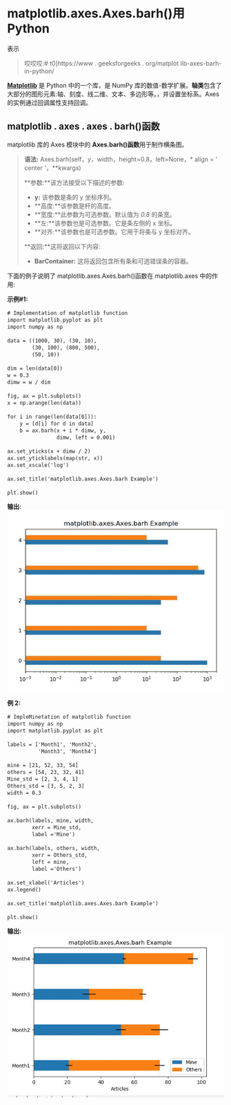 # matplotlib.axes.Axes.barh()用 Python

表示

> 哎哎哎:# t0]https://www . geeksforgeeks . org/matplot lib-axes-barh-in-python/

**[Matplotlib](https://www.geeksforgeeks.org/python-introduction-matplotlib/)** 是 Python 中的一个库，是 NumPy 库的数值-数学扩展。**轴类**包含了大部分的图形元素:轴、刻度、线二维、文本、多边形等。，并设置坐标系。Axes 的实例通过回调属性支持回调。

## matplotlib . axes . axes . barh()函数

matplotlib 库的 Axes 模块中的 **Axes.barh()函数**用于制作横条图。

> **语法:** Axes.barh(self，y，width，height=0.8，left=None，* align = ' center '，**kwargs)
> 
> **参数:**该方法接受以下描述的参数:
> 
> *   **y:** 该参数是条的 y 坐标序列。
> *   **高度:**该参数是杆的高度。
> *   **宽度:**此参数为可选参数。默认值为 *0.8* 的条宽。
> *   **左:**该参数也是可选参数。它是条左侧的 x 坐标。
> *   **对齐:**该参数也是可选参数。它用于将条与 y 坐标对齐。
> 
> **返回:**这将返回以下内容:
> 
> *   **BarContainer:** 这将返回包含所有条和可选错误条的容器。

下面的例子说明了 matplotlib.axes.Axes.barh()函数在 matplotlib.axes 中的作用:

**示例#1:**

```
# Implementation of matplotlib function
import matplotlib.pyplot as plt
import numpy as np

data = ((1000, 30), (30, 10),
        (30, 100), (800, 500), 
        (50, 10))

dim = len(data[0])
w = 0.3
dimw = w / dim

fig, ax = plt.subplots()
x = np.arange(len(data))

for i in range(len(data[0])):
    y = [d[i] for d in data]
    b = ax.barh(x + i * dimw, y,
                dimw, left = 0.001)

ax.set_yticks(x + dimw / 2)
ax.set_yticklabels(map(str, x))
ax.set_xscale('log')

ax.set_title('matplotlib.axes.Axes.barh Example')

plt.show()
```

**输出:**
![](img/a6872b53edcc97638a73cc22f7d17979.png)

**例 2:**

```
# ImpleMinetation of matplotlib function
import numpy as np
import matplotlib.pyplot as plt

labels = ['Month1', 'Month2', 
          'Month3', 'Month4']

mine = [21, 52, 33, 54]
others = [54, 23, 32, 41]
Mine_std = [2, 3, 4, 1]
Others_std = [3, 5, 2, 3]
width = 0.3

fig, ax = plt.subplots()

ax.barh(labels, mine, width,
        xerr = Mine_std, 
        label ='Mine')

ax.barh(labels, others, width, 
        xerr = Others_std, 
        left = mine, 
        label ='Others')

ax.set_xlabel('Articles')
ax.legend()

ax.set_title('matplotlib.axes.Axes.barh Example')

plt.show()
```

**输出:**
![](img/1069de37e63160f6a3a55a3cd82518f8.png)
